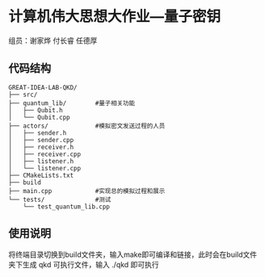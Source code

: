 # 计算机伟大思想大作业—量子密钥
组员：谢家烨 付长睿 任德厚


## 代码结构
```
GREAT-IDEA-LAB-QKD/
├── src/
├── quantum_lib/        #量子相关功能
│   ├── Qubit.h
│   └── Qubit.cpp
├── actors/             #模拟密文发送过程的人员
│   ├── sender.h
│   ├── sender.cpp 
│   ├── receiver.h 
│   ├── receiver.cpp
│   ├── listener.h
│   └── listener.cpp
├── CMakeLists.txt
├── build
├── main.cpp            #实现总的模拟过程和展示
└── tests/              #测试
    └── test_quantum_lib.cpp
```
## 使用说明
将终端目录切换到build文件夹，输入make即可编译和链接，此时会在build文件夹下生成 qkd 可执行文件，输入 ./qkd 即可执行

